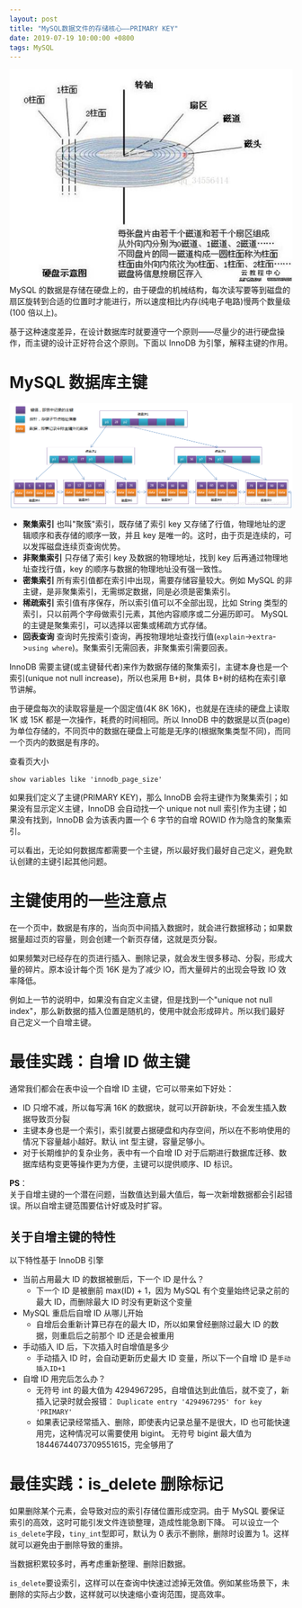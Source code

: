 ```yaml
---
layout: post
title: "MySQL数据文件的存储核心——PRIMARY KEY"
date: 2019-07-19 10:00:00 +0800
tags: MySQL
---
```


![Hard Disk](/assets/images/2019-07-19-MySQL_primary_key_disk_1.jpg)
MySQL 的数据是存储在硬盘上的，由于硬盘的机械结构，每次读写要等到磁盘的扇区旋转到合适的位置时才能进行，所以速度相比内存(纯电子电路)慢两个数量级(100 倍以上)。

基于这种速度差异，在设计数据库时就要遵守一个原则——尽量少的进行硬盘操作，而主键的设计正好符合这个原则。下面以 InnoDB 为引擎，解释主键的作用。

# MySQL 数据库主键

![B+Tree Storage](/assets/images/2019-07-19-MySQL_primary_key_disk_2.png)

- **聚集索引** 也叫"聚簇"索引，既存储了索引 key 又存储了行值，物理地址的逻辑顺序和表存储的顺序一致，并且 key 是唯一的。这时，由于页是连续的，可以发挥磁盘连续页查询优势。
- **非聚集索引** 只存储了索引 key 及数据的物理地址，找到 key 后再通过物理地址查找行值，key 的顺序与数据的物理地址没有强一致性。
- **密集索引** 所有索引值都在索引中出现，需要存储容量较大。例如 MySQL 的非主键，是非聚集索引，无需绑定数据，同是必须是密集索引。
- **稀疏索引** 索引值有序保存，所以索引值可以不全部出现，比如 String 类型的索引，只以前两个字母做索引元素，其他内容顺序或二分遍历即可。
  MySQL 的主键是聚集索引，可以选择以密集或稀疏方式存储。
- **回表查询** 查询时先按索引查询，再按物理地址查找行值(`explain`->`extra`->`using where`)。聚集索引无需回表，非聚集索引需要回表。

InnoDB 需要主键(或主键替代者)来作为数据存储的聚集索引，主键本身也是一个索引(unique not null increase)，所以也采用 B+树，具体 B+树的结构在索引章节讲解。

由于硬盘每次的读取容量是一个固定值(4K 8K 16K)，也就是在连续的硬盘上读取 1K 或 15K 都是一次操作，耗费的时间相同。所以 InnoDB 中的数据是以页(page)为单位存储的，不同页中的数据在硬盘上可能是无序的(根据聚集类型不同)，而同一个页内的数据是有序的。

查看页大小

```
show variables like 'innodb_page_size'
```

如果我们定义了主键(PRIMARY KEY)，那么 InnoDB 会将主键作为聚集索引；如果没有显示定义主键，InnoDB 会自动找一个 unique not null 索引作为主键；如果没有找到，InnoDB 会为该表内置一个 6 字节的自增 ROWID 作为隐含的聚集索引。

可以看出，无论如何数据库都需要一个主键，所以最好我们最好自己定义，避免默认创建的主键引起其他问题。

# 主键使用的一些注意点

在一个页中，数据是有序的，当向页中间插入数据时，就会进行数据移动；如果数据量超过页的容量，则会创建一个新页存储，这就是页分裂。

如果频繁对已经存在的页进行插入、删除记录，就会发生很多移动、分裂，形成大量的碎片。原本设计每个页 16K 是为了减少 IO，而大量碎片的出现会导致 IO 效率降低。

例如上一节的说明中，如果没有自定义主键，但是找到一个"unique not null index"，那么新数据的插入位置是随机的，使用中就会形成碎片。所以我们最好自己定义一个自增主键。

# 最佳实践：自增 ID 做主键

通常我们都会在表中设一个自增 ID 主键，它可以带来如下好处：

- ID 只增不减，所以每写满 16K 的数据块，就可以开辟新块，不会发生插入数据导致页分裂
- 主键本身也是一个索引，索引就要占据硬盘和内存空间，所以在不影响使用的情况下容量越小越好。默认 int 型主键，容量足够小。
- 对于长期维护的复杂业务，表中有一个自增 ID 对于后期进行数据库迁移、数据库结构变更等操作更为方便，主键可以提供顺序、ID 标识。

**PS**：<br>
关于自增主键的一个潜在问题，当数值达到最大值后，每一次新增数据都会引起错误。所以自增主键范围要估计好或及时扩容。

## 关于自增主键的特性

以下特性基于 InnoDB 引擎

- 当前占用最大 ID 的数据被删后，下一个 ID 是什么？
  - 下一个 ID 是被删前 max(ID) + 1，因为 MySQL 有个变量始终记录之前的最大 ID，而删除最大 ID 时没有更新这个变量
- MySQL 重启后自增 ID 从哪儿开始
  - 自增后会重新计算已存在的最大 ID，所以如果曾经删除过最大 ID 的数据，则重启后之前那个 ID 还是会被重用
- 手动插入 ID 后，下次插入时自增值是多少
  - 手动插入 ID 时，会自动更新历史最大 ID 变量，所以下一个自增 ID 是`手动插入ID+1`
- 自增 ID 用完后怎么办？
  - 无符号 int 的最大值为 4294967295，自增值达到此值后，就不变了，新插入记录时就会报错：
    `Duplicate entry '4294967295' for key 'PRIMARY'`
  - 如果表记录经常插入、删除，即使表内记录总量不是很大，ID 也可能快速用完，这种情况可以需要使用 bigint。
    无符号 bigint 最大值为 18446744073709551615，完全够用了

# 最佳实践：is_delete 删除标记

如果删除某个元素，会导致对应的索引存储位置形成空洞。由于 MySQL 要保证索引的高效，这时可能引发文件连锁整理，造成性能急剧下降。
可以设立一个`is_delete`字段，`tiny_int`型即可，默认为 0 表示不删除，删除时设置为 1。这样就可以避免由于删除导致的重排。

当数据积累较多时，再考虑重新整理、删除旧数据。

`is_delete`要设索引，这样可以在查询中快速过滤掉无效值。例如某些场景下，未删除的实际占少数，这样就可以快速缩小查询范围，提高效率。
